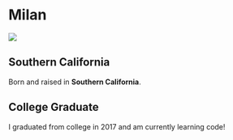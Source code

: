 <!DOCTYPE html>
<html>
<body>
  <h1>Milan</h1> 
  <img src="https://momswithgroms.com/wp-content/uploads/2018/11/momswithgroms-lavender.jpg"/>
  <div id="introduction">
    <h2>Southern California</h2>
    <p>Born and raised in <strong>Southern California</strong>.</p>
    <h2>College Graduate</h2>
    <p> I graduated from college in 2017 and am currently learning code!</p>
  </div>
  </body>
  
